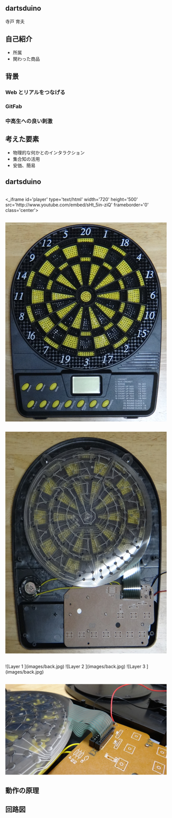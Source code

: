 
## dartsduino    <!-- class: 'slide' -->

寺戸 育夫


## 自己紹介    <!-- class: 'slide' -->

* 所属
* 関わった商品


## 背景    <!-- class: 'slide', dx: 0, dy: 0 -->

### Web とリアルをつなげる    <!-- class: 'slide', tx: -250, scale: 0.25 -->

### GitFab                  <!-- class: 'slide', scale: 0.25 -->

### 中高生への良い刺激        <!-- class: 'slide', tx: 250, scale: 0.25 -->

##     <!-- dx: 1500, dy: 0 -->


## 考えた要素    <!-- class: 'slide' -->

* 物理的な何かとのインタラクション
* 集合知の活用
* 安価、簡易


## dartsduino    <!-- class: 'slide' -->

<br>
<_iframe id='player' type='text/html' width='720' height='500'
  src='http://www.youtube.com/embed/sHt_5in-ziQ'
  frameborder='0' class='center'>
</_iframe>


##     <!-- x: 0, y: 2000, z: -10, rotate-y: 180 -->

![Front   <!-- class: 'center', id: 'front', width: 560 -->](images/front.jpg)


##     <!-- x: 0, y: 2000, z: 0, dx: 0, dy: 0, dz: 200 -->

<img id='layer0' src='images/back.jpg' width='560' height='693' class='center'>


##     <!-- rotate-x: -70, rotate-y: -45, dx: 0, dy: 0, dz: 0 -->

<div id='layers' class='center'>
  ![Layer 1   <!-- class: 'layer', id: 'layer1', width: 560 -->](images/back.jpg)
  ![Layer 2   <!-- class: 'layer', id: 'layer2', width: 560 -->](images/back.jpg)
  ![Layer 3   <!-- class: 'layer', id: 'layer3', width: 560 -->](images/back.jpg)
</div>


##     <!-- x: 160, y: 2120, z: 0, rotate-x: -35, rotate-y: -70, rotate-z: 35, scale: 0.15 -->

![Connector   <!-- class: 'center', id: 'connector', width: 1000 -->](images/connector.jpg)


## 動作の原理    <!-- x: 0, y: 3000, z: 0, class: 'slide', dx: 1500, dy: 0, dz: 0 -->



## 回路図    <!-- class: 'slide' -->
